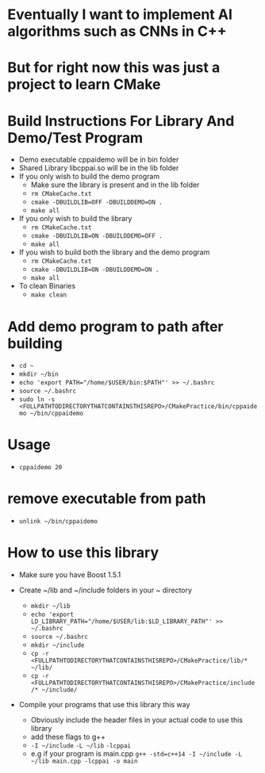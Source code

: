 # Eventually I want to implement AI algorithms such as CNNs in C++
# But for right now this was just a project to learn CMake

# Build Instructions For Library And Demo/Test Program
* Demo executable cppaidemo will be in bin folder
* Shared Library libcppai.so will be in the lib folder
* If you only wish to build the demo program
    * Make sure the library is present and in the lib folder
    * `rm CMakeCache.txt`
    * `cmake -DBUILDLIB=OFF -DBUILDDEMO=ON .`
    * `make all`
* If you only wish to build the library
    * `rm CMakeCache.txt`
    * `cmake -DBUILDLIB=ON -DBUILDDEMO=OFF .`
    * `make all`
* If you wish to build both the library and the demo program
    * `rm CMakeCache.txt`
    * `cmake -DBUILDLIB=ON -DBUILDDEMO=ON .`
    * `make all`
* To clean Binaries
    * `make clean`

# Add demo program to path after building

* `cd ~`
* `mkdir ~/bin`
* `echo 'export PATH="/home/$USER/bin:$PATH"' >> ~/.bashrc`
* `source ~/.bashrc`
* `sudo ln -s <FULLPATHTODIRECTORYTHATCONTAINSTHISREPO>/CMakePractice/bin/cppaidemo ~/bin/cppaidemo`

# Usage
* `cppaidemo 20`

# remove executable from path
* `unlink ~/bin/cppaidemo`

# How to use this library
* Make sure you have Boost 1.5.1
* Create ~/lib and ~/include folders in your ~ directory
    * `mkdir ~/lib`
    * `echo 'export LD_LIBRARY_PATH="/home/$USER/lib:$LD_LIBRARY_PATH"' >> ~/.bashrc`
    * `source ~/.bashrc`
    * `mkdir ~/include`
    * `cp -r <FULLPATHTODIRECTORYTHATCONTAINSTHISREPO>/CMakePractice/lib/* ~/lib/`
    * `cp -r <FULLPATHTODIRECTORYTHATCONTAINSTHISREPO>/CMakePractice/include/* ~/include/`

* Compile your programs that use this library this way
    * Obviously include the header files in your actual code to use this library
    * add these flags to g++
    * `-I ~/include` `-L ~/lib` `-lcppai`
    * e.g if your program is main.cpp `g++ -std=c++14 -I ~/include -L ~/lib main.cpp -lcppai -o main`